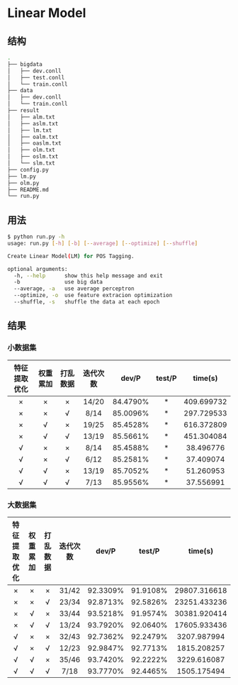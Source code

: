 # Linear Model

## 结构

```sh
.
├── bigdata
│   ├── dev.conll
│   ├── test.conll
│   └── train.conll
├── data
│   ├── dev.conll
│   └── train.conll
├── result
│   ├── alm.txt
│   ├── aslm.txt
│   ├── lm.txt
│   ├── oalm.txt
│   ├── oaslm.txt
│   ├── olm.txt
│   ├── oslm.txt
│   └── slm.txt
├── config.py
├── lm.py
├── olm.py
├── README.md
└── run.py
```

## 用法

```sh
$ python run.py -h
usage: run.py [-h] [-b] [--average] [--optimize] [--shuffle]

Create Linear Model(LM) for POS Tagging.

optional arguments:
  -h, --help      show this help message and exit
  -b              use big data
  --average, -a   use average perceptron
  --optimize, -o  use feature extracion optimization
  --shuffle, -s   shuffle the data at each epoch
```

## 结果

### 小数据集

| 特征提取优化 | 权重累加 | 打乱数据 | 迭代次数 |  dev/P   | test/P |  time(s)   |
| :----------: | :------: | :------: | :------: | :------: | :----: | :--------: |
|      ×       |    ×     |    ×     |  14/20   | 84.4790% |   *    | 409.699732 |
|      ×       |    ×     |    √     |   8/14   | 85.0096% |   *    | 297.729533 |
|      ×       |    √     |    ×     |  19/25   | 85.4528% |   *    | 616.372809 |
|      ×       |    √     |    √     |  13/19   | 85.5661% |   *    | 451.304084 |
|      √       |    ×     |    ×     |   8/14   | 85.4588% |   *    | 38.496776  |
|      √       |    ×     |    √     |   6/12   | 85.2581% |   *    | 37.409074  |
|      √       |    √     |    ×     |  13/19   | 85.7052% |   *    | 51.260953  |
|      √       |    √     |    √     |   7/13   | 85.9556% |   *    | 37.556991  |

### 大数据集

| 特征提取优化 | 权重累加 | 打乱数据 | 迭代次数 |  dev/P   |  test/P  |   time(s)    |
| :----------: | :------: | :------: | :------: | :------: | :------: | :----------: |
|      ×       |    ×     |    ×     |  31/42   | 92.3309% | 91.9108% | 29807.316618 |
|      ×       |    ×     |    √     |  23/34   | 92.8713% | 92.5826% | 23251.433236 |
|      ×       |    √     |    ×     |  33/44   | 93.5218% | 91.9574% | 30381.920414 |
|      ×       |    √     |    √     |  13/24   | 93.7920% | 92.0640% | 17605.933436 |
|      √       |    ×     |    ×     |  32/43   | 92.7362% | 92.2479% | 3207.987994  |
|      √       |    ×     |    √     |  12/23   | 92.9847% | 92.7713% | 1815.208257  |
|      √       |    √     |    ×     |  35/46   | 93.7420% | 92.2222% | 3229.616087  |
|      √       |    √     |    √     |   7/18   | 93.7770% | 92.4465% | 1505.175494  |